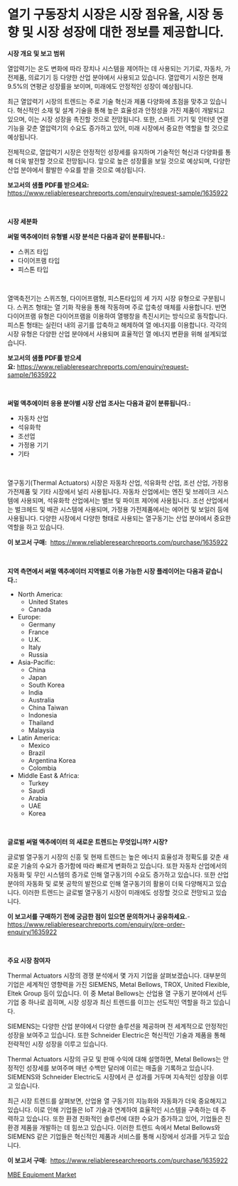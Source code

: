 <p><h1>열기 구동장치 시장은 시장 점유율, 시장 동향 및 시장 성장에 대한 정보를 제공합니다.</h1></p><p><strong>시장 개요 및 보고 범위</strong></p>
<p><p>열압력기는 온도 변화에 따라 장치나 시스템을 제어하는 데 사용되는 기기로, 자동차, 가전제품, 의료기기 등 다양한 산업 분야에서 사용되고 있습니다. 열압력기 시장은 현재 9.5%의 연평균 성장률을 보이며, 미래에도 안정적인 성장이 예상됩니다.</p><p>최근 열압력기 시장의 트렌드는 주로 기술 혁신과 제품 다양화에 초점을 맞추고 있습니다. 혁신적인 소재 및 설계 기술을 통해 높은 효율성과 안정성을 가진 제품이 개발되고 있으며, 이는 시장 성장을 촉진할 것으로 전망됩니다. 또한, 스마트 기기 및 인터넷 연결 기능을 갖춘 열압력기의 수요도 증가하고 있어, 미래 시장에서 중요한 역할을 할 것으로 예상됩니다.</p><p>전체적으로, 열압력기 시장은 안정적인 성장세를 유지하며 기술적인 혁신과 다양화를 통해 더욱 발전할 것으로 전망됩니다. 앞으로 높은 성장률을 보일 것으로 예상되며, 다양한 산업 분야에서 활발한 수요를 받을 것으로 예상됩니다.</p></p>
<p><strong>보고서의 샘플 PDF를 받으세요:</strong> <a href="https://www.reliableresearchreports.com/enquiry/request-sample/1635922">https://www.reliableresearchreports.com/enquiry/request-sample/1635922</a></p>
<p>&nbsp;</p>
<p><strong>시장 세분화</strong></p>
<p><strong>써멀 액추에이터 유형별 시장 분석은 다음과 같이 분류됩니다.:</strong></p>
<p><ul><li>스퀴즈 타입</li><li>다이어프램 타입</li><li>피스톤 타입</li></ul></p>
<p>&nbsp;</p>
<p><p>열액축전기는 스퀴즈형, 다이어프램형, 피스톤타입의 세 가지 시장 유형으로 구분됩니다. 스퀴즈 형태는 열 기화 작용을 통해 작동하며 주로 압축성 매체를 사용합니다. 반면 다이어프램 유형은 다이어프램을 이용하여 열팽창을 촉진시키는 방식으로 동작합니다. 피스톤 형태는 실린더 내의 공기를 압축하고 해제하여 열 에너지를 이용합니다. 각각의 시장 유형은 다양한 산업 분야에서 사용되며 효율적인 열 에너지 변환을 위해 설계되었습니다.</p></p>
<p><strong>보고서의 샘플 PDF를 받으세요:</strong>&nbsp;<a href="https://www.reliableresearchreports.com/enquiry/request-sample/1635922">https://www.reliableresearchreports.com/enquiry/request-sample/1635922</a></p>
<p>&nbsp;</p>
<p><strong> 써멀 액추에이터 응용 분야별 시장 산업 조사는 다음과 같이 분류됩니다.:</strong></p>
<p><ul><li>자동차 산업</li><li>석유화학</li><li>조선업</li><li>가정용 기기</li><li>기타</li></ul></p>
<p>&nbsp;</p>
<p><p>열구동기(Thermal Actuators) 시장은 자동차 산업, 석유화학 산업, 조선 산업, 가정용 가전제품 및 기타 시장에서 널리 사용됩니다. 자동차 산업에서는 엔진 및 브레이크 시스템에 사용되며, 석유화학 산업에서는 밸브 및 파이프 제어에 사용됩니다. 조선 산업에서는 벌크헤드 및 배관 시스템에 사용되며, 가정용 가전제품에서는 에어컨 및 보일러 등에 사용됩니다. 다양한 시장에서 다양한 형태로 사용되는 열구동기는 산업 분야에서 중요한 역할을 하고 있습니다.</p></p>
<p><strong>이 보고서 구매:</strong>&nbsp; <a href="https://www.reliableresearchreports.com/purchase/1635922">https://www.reliableresearchreports.com/purchase/1635922</a></p>
<p>&nbsp;</p>
<p><strong>지역 측면에서 써멀 액추에이터 지역별로 이용 가능한 시장 플레이어는 다음과 같습니다.:</strong></p>
<p><ul>
    <li>
        North America:
        <ul>
            <li>United States</li>
            <li>Canada</li>
        </ul>
    </li>
    <li>
        Europe:
        <ul>
            <li>Germany</li>
            <li>France</li>
            <li>U.K.</li>
            <li>Italy</li>
            <li>Russia</li>
        </ul>
    </li>
    <li>
        Asia-Pacific:
        <ul>
            <li>China</li>
            <li>Japan</li>
            <li>South Korea</li>
            <li>India</li>
            <li>Australia</li>
            <li>China Taiwan</li>
            <li>Indonesia</li>
            <li>Thailand</li>
            <li>Malaysia</li>
        </ul>
    </li>
    <li>
        Latin America:
        <ul>
            <li>Mexico</li>
            <li>Brazil</li>
            <li>Argentina Korea</li>
            <li>Colombia</li>
        </ul>
    </li>
    <li>
        Middle East & Africa:
        <ul>
            <li>Turkey</li>
            <li>Saudi</li>
            <li>Arabia</li>
            <li>UAE</li>
            <li>Korea</li>
        </ul>
    </li>
    </ul></p>
<p>&nbsp;</p>
<p><strong>글로벌 써멀 액추에이터 의 새로운 트렌드는 무엇입니까? 시장?</strong></p>
<p><p>글로벌 열구동기 시장의 신흥 및 현재 트렌드는 높은 에너지 효율성과 정확도를 갖춘 새로운 기술의 수요가 증가함에 따라 빠르게 변화하고 있습니다. 또한 자동차 산업에서의 자동화 및 무인 시스템의 증가로 인해 열구동기의 수요도 증가하고 있습니다. 또한 산업 분야의 자동화 및 로봇 공학의 발전으로 인해 열구동기의 활용이 더욱 다양해지고 있습니다. 이러한 트렌드는 글로벌 열구동기 시장이 미래에도 성장할 것으로 전망되고 있습니다.</p></p>
<p><strong>이 보고서를 구매하기 전에 궁금한 점이 있으면 문의하거나 공유하세요.</strong>- <a href="https://www.reliableresearchreports.com/enquiry/pre-order-enquiry/1635922">https://www.reliableresearchreports.com/enquiry/pre-order-enquiry/1635922</a></p>
<p>&nbsp;</p>
<p><strong>주요 시장 참여자</strong></p>
<p><p>Thermal Actuators 시장의 경쟁 분석에서 몇 가지 기업을 살펴보겠습니다. 대부분의 기업은 세계적인 영향력을 가진 SIEMENS, Metal Bellows, TROX, United Flexible, Eltek Group 등이 있습니다. 이 중 Metal Bellows는 산업용 열 구동기 분야에서 선두 기업 중 하나로 꼽히며, 시장 성장과 최신 트렌드를 이끄는 선도적인 역할을 하고 있습니다. </p><p>SIEMENS는 다양한 산업 분야에서 다양한 솔루션을 제공하며 전 세계적으로 안정적인 성장을 보여주고 있습니다. 또한 Schneider Electric은 혁신적인 기술과 제품을 통해 전략적인 시장 성장을 이루고 있습니다. </p><p>Thermal Actuators 시장의 규모 및 판매 수익에 대해 설명하면, Metal Bellows는 안정적인 성장세를 보여주며 매년 수백만 달러에 이르는 매출을 기록하고 있습니다. SIEMENS와 Schneider Electric도 시장에서 큰 성과를 거두며 지속적인 성장을 이루고 있습니다.</p><p>최근 시장 트렌드를 살펴보면, 산업용 열 구동기의 지능화와 자동화가 더욱 중요해지고 있습니다. 이로 인해 기업들은 IoT 기술과 연계하여 효율적인 시스템을 구축하는 데 주력하고 있습니다. 또한 환경 친화적인 솔루션에 대한 수요가 증가하고 있어, 기업들은 친환경 제품을 개발하는 데 힘쓰고 있습니다. 이러한 트렌드 속에서 Metal Bellows와 SIEMENS 같은 기업들은 혁신적인 제품과 서비스를 통해 시장에서 성과를 거두고 있습니다.</p></p>
<p><strong>이 보고서 구매:</strong>&nbsp;&nbsp;<a href="https://www.reliableresearchreports.com/purchase/1635922">https://www.reliableresearchreports.com/purchase/1635922</a></p>
<p><p><a href="https://view.publitas.com/reportprime-1/mbe-equipment-market-analysis-examines-its-scope-on-growth-opportunities-and-forecasted-trends-spanning-from-2024-to-2031/">MBE Equipment Market</a></p></p>
